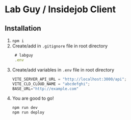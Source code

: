 # Lab Guy / Insidejob Client

## Installation

1. `npm i`
2. Create/add in `.gitignore` file in root directory
   ```js
    # labguy
    .env
   ```
3. Create/add variables in `.env` file in root directory
   ```js
   VITE_SERVER_API_URL = "http://localhost:3000/api";
   VITE_CLD_CLOUD_NAME = "abcdefghi";
   BASE_URL="http://example.com"
   ```
4. You are good to go!
   ```js
   npm run dev
   npm run deploy
   ```
